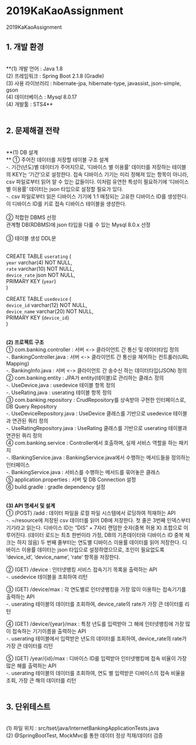 # 2019KaKaoAssignment
2019KaKaoAssignment

<h2>1. 개발 환경</h2><br>
**(1) 개발 언어 : Java 1.8<br>
 (2) 프레임워크 : Spring Boot 2.1.8 (Gradle)<br>
 (3) 사용 라이브러리 : hibernate-jpa, hibernate-type, javassist, json-simple, gson<br>
 (4) 데이터베이스 : Mysql 8.0.17<br>
 (4) 개발툴 : STS4**<br>
<br>

<h2>2. 문제해결 전략</h2><br>
 **(1) DB 설계<br>** 
   ① 주어진 데이터를 저장할 테이블 구조 설계<br>
    -. 기간(년도)별 데이터가 주어지므로, ‘디바이스 별 이용률’ 데이터를 저장하는 테이블의 KEY는 ‘기간’으로 설정한다. 접속 디바이스 기기는 미리 정해져 있는 항목이 아니라, csv 파일로부터 읽어 알 수 있는 값들이다. 이처럼 유연한 특성이 필요하기에 ‘디바이스 별 이용률’ 데이터는 json 타입으로 설정할 필요가 있다.<br> 
    -. csv 파일로부터 읽은 디바이스 기기에 1:1 매칭되는 고유한 디바이스 ID를 생성한다. 이 디바이스 ID를 키로 접속 디바이스 테이블을 생성한다.<br><br>
   ② 적합한 DBMS 선정<br>
     관계형 DB(RDBMS)에 json 타입을 다룰 수 있는 Mysql 8.0.x 선정<br><br>
   ③ 테이블 생성 DDL문<br><br>

CREATE TABLE `userating` (<br>
  `year` varchar(4) NOT NULL,<br>
  `rate` varchar(10) NOT NULL,<br>
  `device_rate` json NOT NULL,<br>
  PRIMARY KEY (`year`)<br>
)<br>

CREATE TABLE `usedevice` (<br>
  `device_id` varchar(12) NOT NULL,<br>
  `device_name` varchar(20) NOT NULL,<br>
  PRIMARY KEY (`device_id`)<br>
)<br><br>

 **(2) 프로젝트 구조<br>**
  ① com.banking.controller : 서버 <-> 클라이언트 간 통신 및 데이터타입 정의<br>
   -. BankingController.java : 서버 <-> 클라이언트 간 통신을 제어하는 컨트롤러(URL Mapping)<br>
   -. BankingInfo.java : 서버 <-> 클라이언트 간 송수신 하는 데이터타입(JSON) 정의<br>
  ② com.banking.entity :  JPA가 entity(테이블)로 관리하는 클래스 정의<br>
   -. UseDevice.java : usedevice 테이블 항목 정의<br>
   -. UseRating.java : userating 테이블 항목 정의<br>
  ③ com.banking.repository : CrudRepository를 상속받아 구현한 인터페이스로, DB Query Repository<br>
   -. UseDeviceRepository.java : UseDevice 클래스를 기반으로 usedevice 테이블과 연관된 쿼리 정의<br>
   -. UseRatingRepository.java : UseRating 클래스를 기반으로 userating 테이블과 연관된 쿼리 정의<br>
  ④ com.banking.service : Controller에서 호출하며, 실제 서비스 역할을 하는 패키지<br>
   -. IBankingService.java : BankingService.java에서 수행하는 메서드들을 정의하는 인터페이스<br>
   -. BankingService.java : 서비스를 수행하는 메서드를 묶어놓은 클래스<br>
  ⑤ application.properties : 서버 및 DB Connection 설정<br>
  ⑥ build.gradle : gradle dependency 설정<br><br>

 **(3) API 명세서 및 설계<br>**
  ① (POST) /add : 데이터 파일을 로컬 파일 시스템에서 로딩하여 적재하는 API<br>
   -. ~/resource에 저장된 csv 데이터를 읽어 DB에 저장한다. 첫 줄은 3번째 인덱스부터 기기라고 읽는다. 디바이스 ID는 “DIS” + 7자리 랜덤한 숫자(중복 허용 X) 조합으로 이루어진다. (데이터 로드는 최초 한번이라 가정, DB의 기존데이터와 디바이스 ID 중복 체크는 하지 않음) 두 번째 줄부터는 연도별 디바이스 이용률 데이터를 읽어 저장한다. 디바이스 이용률 데이터는 json 타입으로 설정하였으므로, 조인이 필요없도록 ‘device_id’, ‘device_name’, ‘rate’ 항목을 저장한다.<br>

  ② (GET) /device : 인터넷뱅킹 서비스 접속기기 목록을 출력하는 API<br>
   -. usedevice 테이블을 조회하여 리턴<br>

  ③ (GET) /device/max : 각 연도별로 인터넷뱅킹을 가장 많이 이용하는 접속기기를 출력하는 API<br>
   -. userating 테이블의 데이터를 조회하여, device_rate의 rate가 가장 큰 데이터를 리턴<br>

  ④ (GET) /device/{year}/max : 특정 년도를 입력받아 그 해에 인터넷뱅킹에 가장 많이 접속하는 기기이름을 출력하는 API<br>
   -. userating 테이블에서 입력받은 년도의 데이터를 조회하여, device_rate의 rate가 가장 큰 데이터를 리턴<br>

  ⑤ (GET) /year/{id}/max : 디바이스 ID를 입력받아 인터넷뱅킹에 접속 비율이 가장 많은 해를 출력하는 API<br>
   -. userating 테이블의 데이터를 조회하여, 연도 별 입력받은 디바이스의 접속 비율을 조회, 가장 큰 해의 데이터를 리턴<br><br>

<h2>3. 단위테스트</h2><br> 
 (1) 파일 위치 : src/tset/java/InternetBankingApplicationTests.java<br>
 (2) @SpringBootTest, MockMvc를 통한 데이터 정상 적재/데이터 검증<br>
